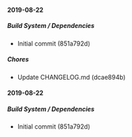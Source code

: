 #### 2019-08-22

##### Build System / Dependencies

* Initial commit (851a792d)

##### Chores

* Update CHANGELOG.md (dcae894b)

#### 2019-08-22

##### Build System / Dependencies

* Initial commit (851a792d)

